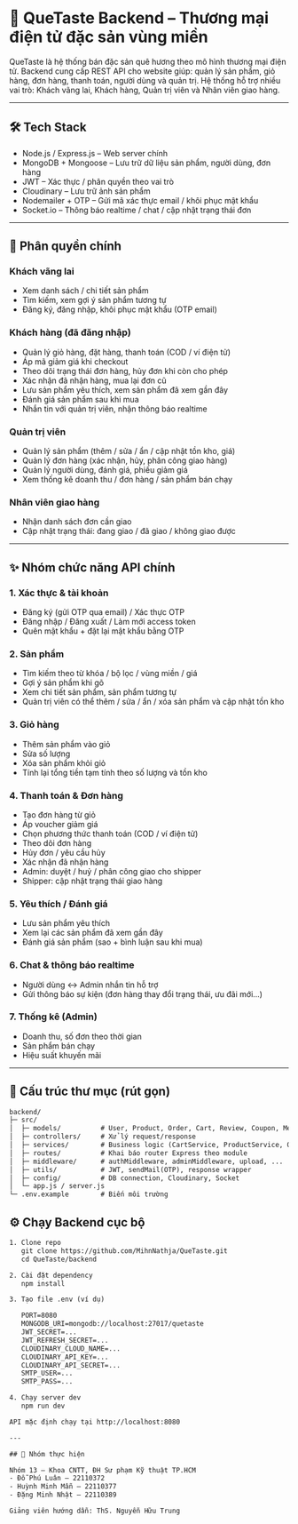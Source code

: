 # 🌾 QueTaste Backend – Thương mại điện tử đặc sản vùng miền

QueTaste là hệ thống bán đặc sản quê hương theo mô hình thương mại điện tử.
Backend cung cấp REST API cho website giúp: quản lý sản phẩm, giỏ hàng, đơn hàng, thanh toán, người dùng và quản trị.
Hệ thống hỗ trợ nhiều vai trò: Khách vãng lai, Khách hàng, Quản trị viên và Nhân viên giao hàng.

---

## 🛠 Tech Stack

- Node.js / Express.js – Web server chính
- MongoDB + Mongoose – Lưu trữ dữ liệu sản phẩm, người dùng, đơn hàng
- JWT – Xác thực / phân quyền theo vai trò
- Cloudinary – Lưu trữ ảnh sản phẩm
- Nodemailer + OTP – Gửi mã xác thực email / khôi phục mật khẩu
- Socket.io – Thông báo realtime / chat / cập nhật trạng thái đơn

---

## 🔐 Phân quyền chính

### Khách vãng lai
- Xem danh sách / chi tiết sản phẩm
- Tìm kiếm, xem gợi ý sản phẩm tương tự
- Đăng ký, đăng nhập, khôi phục mật khẩu (OTP email)

### Khách hàng (đã đăng nhập)
- Quản lý giỏ hàng, đặt hàng, thanh toán (COD / ví điện tử)
- Áp mã giảm giá khi checkout
- Theo dõi trạng thái đơn hàng, hủy đơn khi còn cho phép
- Xác nhận đã nhận hàng, mua lại đơn cũ
- Lưu sản phẩm yêu thích, xem sản phẩm đã xem gần đây
- Đánh giá sản phẩm sau khi mua
- Nhắn tin với quản trị viên, nhận thông báo realtime

### Quản trị viên
- Quản lý sản phẩm (thêm / sửa / ẩn / cập nhật tồn kho, giá)
- Quản lý đơn hàng (xác nhận, hủy, phân công giao hàng)
- Quản lý người dùng, đánh giá, phiếu giảm giá
- Xem thống kê doanh thu / đơn hàng / sản phẩm bán chạy

### Nhân viên giao hàng
- Nhận danh sách đơn cần giao
- Cập nhật trạng thái: đang giao / đã giao / không giao được

---

## ✨ Nhóm chức năng API chính

### 1. Xác thực & tài khoản
- Đăng ký (gửi OTP qua email) / Xác thực OTP
- Đăng nhập / Đăng xuất / Làm mới access token
- Quên mật khẩu + đặt lại mật khẩu bằng OTP

### 2. Sản phẩm
- Tìm kiếm theo từ khóa / bộ lọc / vùng miền / giá
- Gợi ý sản phẩm khi gõ
- Xem chi tiết sản phẩm, sản phẩm tương tự
- Quản trị viên có thể thêm / sửa / ẩn / xóa sản phẩm và cập nhật tồn kho

### 3. Giỏ hàng
- Thêm sản phẩm vào giỏ
- Sửa số lượng
- Xóa sản phẩm khỏi giỏ
- Tính lại tổng tiền tạm tính theo số lượng và tồn kho

### 4. Thanh toán & Đơn hàng
- Tạo đơn hàng từ giỏ
- Áp voucher giảm giá
- Chọn phương thức thanh toán (COD / ví điện tử)
- Theo dõi đơn hàng
- Hủy đơn / yêu cầu hủy
- Xác nhận đã nhận hàng
- Admin: duyệt / huỷ / phân công giao cho shipper
- Shipper: cập nhật trạng thái giao hàng

### 5. Yêu thích / Đánh giá
- Lưu sản phẩm yêu thích
- Xem lại các sản phẩm đã xem gần đây
- Đánh giá sản phẩm (sao + bình luận sau khi mua)

### 6. Chat & thông báo realtime
- Người dùng ↔ Admin nhắn tin hỗ trợ
- Gửi thông báo sự kiện (đơn hàng thay đổi trạng thái, ưu đãi mới...)

### 7. Thống kê (Admin)
- Doanh thu, số đơn theo thời gian
- Sản phẩm bán chạy
- Hiệu suất khuyến mãi

---

## 📂 Cấu trúc thư mục (rút gọn)

```txt
backend/
├─ src/
│  ├─ models/          # User, Product, Order, Cart, Review, Coupon, Message, ...
│  ├─ controllers/     # Xử lý request/response
│  ├─ services/        # Business logic (CartService, ProductService, OrderService,...)
│  ├─ routes/          # Khai báo router Express theo module
│  ├─ middleware/      # authMiddleware, adminMiddleware, upload, ...
│  ├─ utils/           # JWT, sendMail(OTP), response wrapper
│  ├─ config/          # DB connection, Cloudinary, Socket
│  └─ app.js / server.js
└─ .env.example        # Biến môi trường
```

## ⚙️ Chạy Backend cục bộ

```txt
1. Clone repo
   git clone https://github.com/MihnNathja/QueTaste.git
   cd QueTaste/backend

2. Cài đặt dependency
   npm install

3. Tạo file .env (ví dụ)

   PORT=8080
   MONGODB_URI=mongodb://localhost:27017/quetaste
   JWT_SECRET=...
   JWT_REFRESH_SECRET=...
   CLOUDINARY_CLOUD_NAME=...
   CLOUDINARY_API_KEY=...
   CLOUDINARY_API_SECRET=...
   SMTP_USER=...
   SMTP_PASS=...

4. Chạy server dev
   npm run dev

API mặc định chạy tại http://localhost:8080

---

## 👥 Nhóm thực hiện

Nhóm 13 – Khoa CNTT, ĐH Sư phạm Kỹ thuật TP.HCM
- Đỗ Phú Luân – 22110372
- Huỳnh Minh Mẫn – 22110377
- Đặng Minh Nhật – 22110389

Giảng viên hướng dẫn: ThS. Nguyễn Hữu Trung
